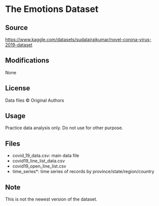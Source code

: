 # The Emotions Dataset

## Source
https://www.kaggle.com/datasets/sudalairajkumar/novel-corona-virus-2019-dataset

## Modifications

None

## License

Data files © Original Authors

## Usage
Practice data analysis only. Do not use for other purpose.

## Files

+ covid_19_data.csv:  main data file
+ covid19_line_list_data.csv
+ covid19_open_line_list.csv
+ time_series*: time series of records by province/state/region/country

## Note
This is not the newest version of the dataset.
